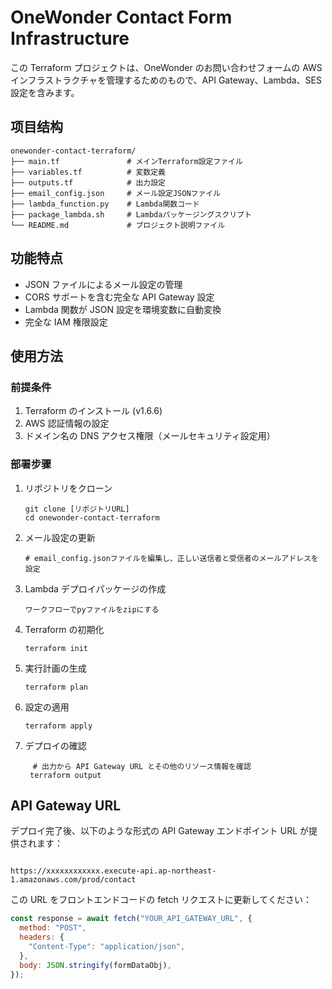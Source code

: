 # OneWonder Contact Form Infrastructure

この Terraform プロジェクトは、OneWonder のお問い合わせフォームの AWS インフラストラクチャを管理するためのもので、API Gateway、Lambda、SES 設定を含みます。

## 项目结构

```
onewonder-contact-terraform/
├── main.tf               # メインTerraform設定ファイル
├── variables.tf          # 変数定義
├── outputs.tf            # 出力設定
├── email_config.json     # メール設定JSONファイル
├── lambda_function.py    # Lambda関数コード
├── package_lambda.sh     # Lambdaパッケージングスクリプト
└── README.md             # プロジェクト説明ファイル
```

## 功能特点

- JSON ファイルによるメール設定の管理
- CORS サポートを含む完全な API Gateway 設定
- Lambda 関数が JSON 設定を環境変数に自動変換
- 完全な IAM 権限設定

## 使用方法

### 前提条件

1. Terraform のインストール (v1.6.6)
2. AWS 認証情報の設定
3. ドメイン名の DNS アクセス権限（メールセキュリティ設定用）

### 部署步骤

1. リポジトリをクローン

   ```
   git clone [リポジトリURL]
   cd onewonder-contact-terraform
   ```

2. メール設定の更新

   ```
   # email_config.jsonファイルを編集し、正しい送信者と受信者のメールアドレスを設定
   ```

3. Lambda デプロイパッケージの作成

   ```
   ワークフローでpyファイルをzipにする
   ```

4. Terraform の初期化

   ```
   terraform init
   ```

5. 実行計画の生成

   ```
   terraform plan
   ```

6. 設定の適用

   ```
   terraform apply
   ```

7. デプロイの確認
   ```
   　# 出力から API Gateway URL とその他のリソース情報を確認
    terraform output
   ```

## API Gateway URL

デプロイ完了後、以下のような形式の API Gateway エンドポイント URL が提供されます：

```

https://xxxxxxxxxxxx.execute-api.ap-northeast-1.amazonaws.com/prod/contact

```

この URL をフロントエンドコードの fetch リクエストに更新してください：

```javascript
const response = await fetch("YOUR_API_GATEWAY_URL", {
  method: "POST",
  headers: {
    "Content-Type": "application/json",
  },
  body: JSON.stringify(formDataObj),
});
```
